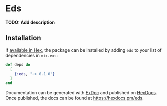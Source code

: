 # Eds

**TODO: Add description**

## Installation

If [available in Hex](https://hex.pm/docs/publish), the package can be installed
by adding `eds` to your list of dependencies in `mix.exs`:

```elixir
def deps do
  [
    {:eds, "~> 0.1.0"}
  ]
end
```

Documentation can be generated with [ExDoc](https://github.com/elixir-lang/ex_doc)
and published on [HexDocs](https://hexdocs.pm). Once published, the docs can
be found at <https://hexdocs.pm/eds>.

